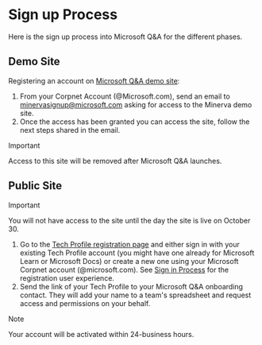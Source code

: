 # Sign up Process

Here is the sign up process into Microsoft Q&A for the different phases.

## Demo Site

Registering an account on [Microsoft Q&A demo site](https://demo.forums.docs.microsoft.com):

1. From your Corpnet Account (@Microsoft.com), send an email to minervasignup@microsoft.com asking for access to the Minerva demo site.
1. Once the access has been granted you can access the site, follow the next steps shared in the email.

> [!IMPORTANT]
> Access to this site will be removed after Microsoft Q&A launches.

## Public Site

> [!IMPORTANT]
> You will not have access to the site until the day the site is live on October 30. 

1. Go to the [Tech Profile registration page](https://docs.microsoft.com/users/register) and either sign in with your existing Tech Profile account (you might have one already for Microsoft Learn or Microsoft Docs) or create a new one using your Microsoft Corpnet account (@microsoft.com). See [Sign in Process](../user-experience-guides/index.md#sign-in-process) for the registration user experience.
2. Send the link of your Tech Profile to your Microsoft Q&A onboarding contact. They will add your name to a team's spreadsheet and request access and permissions on your behalf.

> [!NOTE]
> Your account will be activated within 24-business hours.
